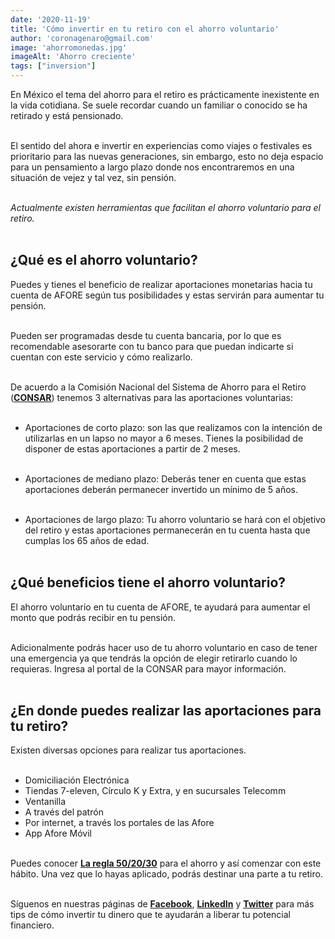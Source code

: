 ```yaml
--- 
date: '2020-11-19' 
title: 'Cómo invertir en tu retiro con el ahorro voluntario' 
author: 'coronagenaro@gmail.com'
image: 'ahorromonedas.jpg'
imageAlt: 'Ahorro creciente'
tags: ["inversion"]
--- 
```


En México el tema del ahorro para el retiro es prácticamente inexistente en la vida cotidiana. Se suele recordar cuando un familiar o conocido se ha retirado y está pensionado. <br/><br/>

El sentido del ahora e invertir en experiencias como viajes o festivales es prioritario para las nuevas generaciones, sin embargo, esto no deja espacio para un pensamiento a largo plazo donde nos encontraremos en una situación de vejez y tal vez, sin pensión. <br/><br/>

*Actualmente existen herramientas que facilitan el ahorro voluntario para el retiro.* <br/><br/>

## ¿Qué es el ahorro voluntario?

Puedes y tienes el beneficio de realizar aportaciones monetarias hacia tu cuenta de AFORE según tus posibilidades y estas servirán para aumentar tu pensión. <br/><br/>

Pueden ser programadas desde tu cuenta bancaria, por lo que es recomendable asesorarte con tu banco para que puedan indicarte si cuentan con este servicio y cómo realizarlo. <br/><br/>

De acuerdo a la Comisión Nacional del Sistema de Ahorro para el Retiro (**[CONSAR](https://www.gob.mx/consar/articulos/tipos-de-ahorro-voluntario)**) tenemos 3 alternativas para las aportaciones voluntarias: <br/><br/>

+ Aportaciones de corto plazo: son las que realizamos con la intención de utilizarlas en un lapso no mayor a 6 meses. Tienes la posibilidad de disponer de estas aportaciones a partir de 2 meses. <br/><br/>

+ Aportaciones de mediano plazo: Deberás tener en cuenta que estas aportaciones deberán permanecer invertido un mínimo de 5 años. <br/><br/>

+ Aportaciones de largo plazo: Tu ahorro voluntario se hará con el objetivo del retiro y estas aportaciones permanecerán en tu cuenta hasta que cumplas los 65 años de edad. <br/><br/>


## ¿Qué beneficios tiene el ahorro voluntario?

El ahorro voluntario en tu cuenta de AFORE, te ayudará para aumentar el monto que podrás recibir en tu pensión. <br/><br/>

Adicionalmente podrás hacer uso de tu ahorro voluntario en caso de tener una emergencia ya que tendrás la opción de elegir retirarlo cuando lo requieras. Ingresa al portal de la CONSAR para mayor información. <br/><br/>

## ¿En donde puedes realizar las aportaciones para tu retiro?

Existen diversas opciones para realizar tus aportaciones. <br/><br/>

+ Domiciliación Electrónica
+ Tiendas 7-eleven, Círculo K y Extra, y en sucursales Telecomm
+ Ventanilla
+ A través del patrón
+ Por internet, a través los portales de las Afore
+ App Afore Móvil <br/><br/>

Puedes conocer **[La regla 50/20/30](/blog/2020-07-12/regla-50-20-30)** para el ahorro y así comenzar con este hábito. Una vez que lo hayas aplicado, podrás destinar una parte a tu retiro. <br/><br/>

Síguenos en nuestras páginas de **[Facebook](https://facebook.com/oasisfinanciero)**, **[LinkedIn](https://www.linkedin.com/company/oasisfinanciero/)** y **[Twitter](https://twitter.com/oasisfintech)** para más tips de cómo invertir tu dinero que te ayudarán a liberar tu potencial financiero.